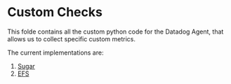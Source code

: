 # Custom Checks

This folde contains all the custom python code for the Datadog Agent, that allows us to collect specific custom metrics.

The current implementations are:

1. [Sugar](./sugar_check.py)
2. [EFS](./efs_check.py)